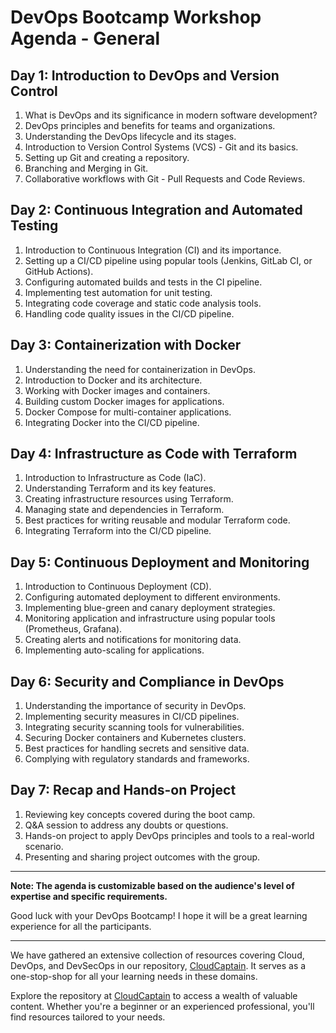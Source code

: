 # DevOps Bootcamp Workshop Agenda - General

## Day 1: Introduction to DevOps and Version Control
1. What is DevOps and its significance in modern software development?
2. DevOps principles and benefits for teams and organizations.
3. Understanding the DevOps lifecycle and its stages.
4. Introduction to Version Control Systems (VCS) - Git and its basics.
5. Setting up Git and creating a repository.
6. Branching and Merging in Git.
7. Collaborative workflows with Git - Pull Requests and Code Reviews.

## Day 2: Continuous Integration and Automated Testing
1. Introduction to Continuous Integration (CI) and its importance.
2. Setting up a CI/CD pipeline using popular tools (Jenkins, GitLab CI, or GitHub Actions).
3. Configuring automated builds and tests in the CI pipeline.
4. Implementing test automation for unit testing.
5. Integrating code coverage and static code analysis tools.
6. Handling code quality issues in the CI/CD pipeline.

## Day 3: Containerization with Docker
1. Understanding the need for containerization in DevOps.
2. Introduction to Docker and its architecture.
3. Working with Docker images and containers.
4. Building custom Docker images for applications.
5. Docker Compose for multi-container applications.
6. Integrating Docker into the CI/CD pipeline.

## Day 4: Infrastructure as Code with Terraform
1. Introduction to Infrastructure as Code (IaC).
2. Understanding Terraform and its key features.
3. Creating infrastructure resources using Terraform.
4. Managing state and dependencies in Terraform.
5. Best practices for writing reusable and modular Terraform code.
6. Integrating Terraform into the CI/CD pipeline.

## Day 5: Continuous Deployment and Monitoring
1. Introduction to Continuous Deployment (CD).
2. Configuring automated deployment to different environments.
3. Implementing blue-green and canary deployment strategies.
4. Monitoring application and infrastructure using popular tools (Prometheus, Grafana).
5. Creating alerts and notifications for monitoring data.
6. Implementing auto-scaling for applications.

## Day 6: Security and Compliance in DevOps
1. Understanding the importance of security in DevOps.
2. Implementing security measures in CI/CD pipelines.
3. Integrating security scanning tools for vulnerabilities.
4. Securing Docker containers and Kubernetes clusters.
5. Best practices for handling secrets and sensitive data.
6. Complying with regulatory standards and frameworks.

## Day 7: Recap and Hands-on Project
1. Reviewing key concepts covered during the boot camp.
2. Q&A session to address any doubts or questions.
3. Hands-on project to apply DevOps principles and tools to a real-world scenario.
4. Presenting and sharing project outcomes with the group.

---

**Note: The agenda is customizable based on the audience's level of expertise and specific requirements.**

Good luck with your DevOps Bootcamp! I hope it will be a great learning experience for all the participants.

---

We have gathered an extensive collection of resources covering Cloud, DevOps, and DevSecOps in our repository, [CloudCaptain](https://github.com/nomadicmehul/CloudCaptain). It serves as a one-stop-shop for all your learning needs in these domains. 

Explore the repository at [CloudCaptain](https://github.com/nomadicmehul/CloudCaptain) to access a wealth of valuable content. Whether you're a beginner or an experienced professional, you'll find resources tailored to your needs. 
